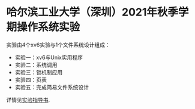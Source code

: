 # 哈尔滨工业大学（深圳）2021年秋季学期操作系统实验

实验由4个xv6实验与1个文件系统设计组成：

- 实验一：xv6与Unix实用程序
- 实验二：系统调用
- 实验三：锁机制应用
- 实验四：页表
- 实验五：完成简易文件系统设计

详情见[实验指导书](http://hitsz-lab.gitee.io/os-labs-2021/index.html).
